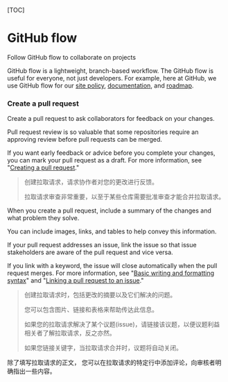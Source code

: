 [TOC]

# GitHub flow

Follow GitHub flow to collaborate on projects

GitHub flow is a lightweight, branch-based workflow. The GitHub flow is useful for everyone, not just developers. For example, here at GitHub, we use GitHub flow for our [site policy](https://github.com/github/site-policy), [documentation](https://github.com/github/docs), and [roadmap](https://github.com/github/roadmap).



### Create a pull request

Create a pull request to ask collaborators for feedback on your changes. 

Pull request review is so valuable that some repositories require an approving review before pull requests can be merged. 

If you want early feedback or advice before you complete your changes, you can mark your pull request as a draft. For more information, see "[Creating a pull request](https://docs.github.com/en/articles/creating-a-pull-request)."

> 创建拉取请求，请求协作者对您的更改进行反馈。
>
> 拉取请求审查非常重要，以至于某些仓库需要批准审查才能合并拉取请求。

When you create a pull request, include a summary of the changes and what problem they solve. 

You can include images, links, and tables to help convey this information.

If your pull request addresses an issue, link the issue so that issue stakeholders are aware of the pull request and vice versa. 

If you link with a keyword, the issue will close automatically when the pull request merges. For more information, see "[Basic writing and formatting syntax](https://docs.github.com/en/github/writing-on-github/basic-writing-and-formatting-syntax)" and "[Linking a pull request to an issue](https://docs.github.com/en/github/managing-your-work-on-github/linking-a-pull-request-to-an-issue)."

> 创建拉取请求时，包括更改的摘要以及它们解决的问题。 
>
> 您可以包含图片、链接和表格来帮助传达此信息。 
>
> 如果您的拉取请求解决了某个议题(issue)，请链接该议题，以便议题利益相关者了解拉取请求，反之亦然。 
>
> 如果您链接关键字，当拉取请求合并时，议题将自动关闭。 



除了填写拉取请求的正文， 您可以在拉取请求的特定行中添加评论，向审核者明确指出一些内容。

